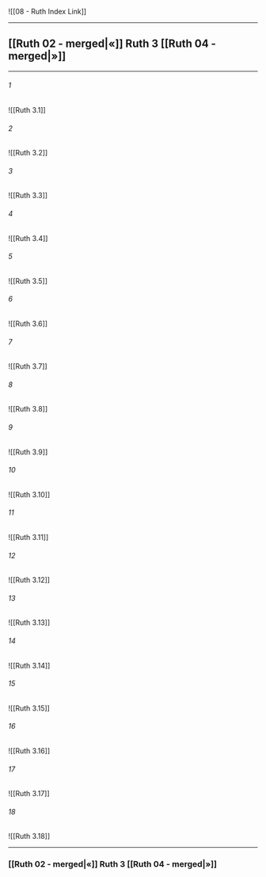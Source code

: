 ![[08 - Ruth Index Link]]

---
##  [[Ruth 02 - merged|«]] Ruth 3 [[Ruth 04 - merged|»]]

---

###### 1
![[Ruth 3.1]] 

###### 2
![[Ruth 3.2]] 

###### 3
![[Ruth 3.3]] 

###### 4
![[Ruth 3.4]]

###### 5 
![[Ruth 3.5]] 

###### 6
![[Ruth 3.6]] 

###### 7
![[Ruth 3.7]] 

###### 8
![[Ruth 3.8]] 

###### 9
![[Ruth 3.9]] 

###### 10
![[Ruth 3.10]] 

###### 11
![[Ruth 3.11]] 

###### 12
![[Ruth 3.12]]

###### 13
![[Ruth 3.13]] 

###### 14
![[Ruth 3.14]] 

###### 15
![[Ruth 3.15]]

###### 16
![[Ruth 3.16]] 

###### 17
![[Ruth 3.17]]

###### 18
![[Ruth 3.18]] 


---
###  [[Ruth 02 - merged|«]] Ruth 3 [[Ruth 04 - merged|»]]